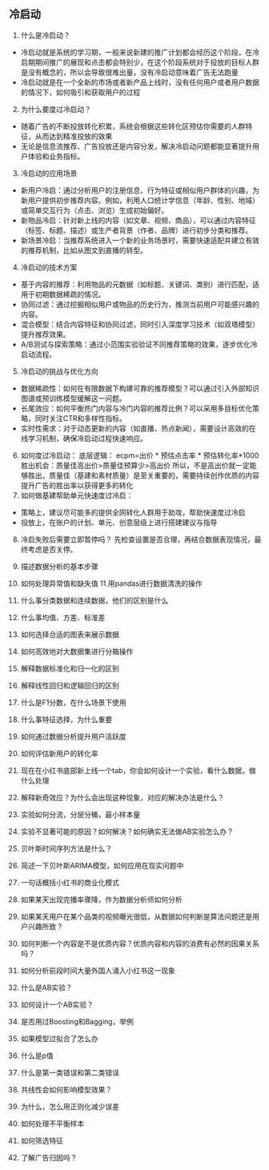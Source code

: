 ## 冷启动
1. 什么是冷启动？
- 冷启动就是系统的学习期，一般来说新建的推广计划都会经历这个阶段，在冷启期期间推广的展现和点击都会特别少，在这个阶段系统对于投放的目标人群是没有概念的，所以会导致很难出量，没有冷启动意味着广告无法跑量
- 冷启动就是在一个全新的市场或者新产品上线时，没有任何用户或者用户数据的情况下，如何吸引和获取用户的过程
2. 为什么要度过冷启动？
- 随着广告的不断投放转化积累，系统会根据这些转化区预估你需要的人群特征，从而达到精准投放的效果
- 无论是信息流推荐、广告投放还是内容分发，解决冷启动问题都能显著提升用户体验和业务指标。
3. 冷启动的应用场景
- 新用户冷启：通过分析用户的注册信息、行为特征或相似用户群体的兴趣，为新用户提供初步推荐内容。例如，利用人口统计学信息（年龄、性别、地域）或简单交互行为（点击、浏览）生成初始偏好。
- 新物品冷启：针对新上线的内容（如文章、视频、商品），可以通过内容特征（标签、标题、描述）或生产者背景（作者、品牌）进行初步分类和推荐。
- 新场景冷启：当推荐系统进入一个新的业务场景时，需要快速适配并建立有效的推荐机制，比如从图文到直播的转型。
4. 冷启动的技术方案
- 基于内容的推荐：利用物品的元数据（如标题、关键词、类别）进行匹配，适用于初期数据稀疏的情况。
- 协同过滤：通过挖掘相似用户或物品的历史行为，推测当前用户可能感兴趣的内容。
- 混合模型：结合内容特征和协同过滤，同时引入深度学习技术（如双塔模型）提升推荐效果。
- A/B测试与探索策略：通过小范围实验验证不同推荐策略的效果，逐步优化冷启动流程。
5. 冷启动的挑战与优化方向
- 数据稀疏性：如何在有限数据下构建可靠的推荐模型？可以通过引入外部知识图谱或预训练模型缓解这一问题。
- 长尾效应：如何平衡热门内容与冷门内容的推荐比例？可以采用多目标优化策略，同时关注CTR和多样性指标。
- 实时性需求：对于动态更新的内容（如直播、热点新闻），需要设计高效的在线学习机制，确保冷启动过程快速响应。
6. 如何度过冷启动：
  底层逻辑：
  ecpm=出价 * 预估点击率 * 预估转化率*1000
  胜出机会：质量佳高出价>质量佳预算少>高出价
  所以，不是高出价就一定能够胜出，质量佳（基建和素材质量）是至关重要的，需要持续创作优质的内容提升广告的胜出率以获得更多的转化
7. 如何做基建帮助单元快速度过冷启：
  - 策略上，建议尽可能多的提供全网转化人群用于助攻，帮助快速度过冷启
  - 投放上，在账户的计划、单元、创意层级上进行搭建建议与指导
8.  冷启失败后需要立即暂停吗？
    先检查设置是否合理，再结合数据表现情况，最终考虑是否关停。
9. 描述数据分析的基本步骤
10. 如何处理异常值和缺失值
11.用pandas进行数据清洗的操作
12. 什么事分类数据和连续数据，他们的区别是什么
13. 什么事均值、方差、标准差
14. 如何选择合适的图表来展示数据
15. 如何高效地对大数据集进行分箱操作
16. 解释数据标准化和归一化的区别
17. 解释线性回归和逻辑回归的区别
18. 什么是F1分数，在什么场景下使用
19. 什么事特征选择，为什么重要
20. 如何通过数据分析提升用户活跃度
21. 如何评估新用户的转化率
22. 现在在小红书底部新上线一个tab，你会如何设计一个实验，看什么数据，做什么处理
23. 解释新奇效应？为什么会出现这种现象，对应的解决办法是什么？
24. 实验如何分流，分层分桶，最小样本量
25. 实验不显著可能的原因？如何解决？如何确实无法做AB实验怎么办？
26. 贝叶斯时间序列方法是什么？
27. 简述一下贝叶斯ARIMA模型，如何应用在现实问题中
28. 一句话概括小红书的商业化模式
29. 如果某天出现完播率骤降，作为数据分析师如何分析
30. 如果某天用户在某个品类的视频曝光很低，从数据如何判断是算法问题还是用户兴趣所致？
31. 如何判断一个内容是不是优质内容？优质内容和内容的消费有必然的因果关系吗？
32. 如何分析前段时间大量外国人涌入小红书这一现象
33. 什么是AB实验？
    
34. 如何设计一个AB实验？
35. 是否用过Boosting和Bagging，举例
36. 如果模型过拟合了怎么办
37. 什么是p值
38. 什么是第一类错误和第二类错误
39. 共线性会如何影响模型效果？
40. 为什么，怎么用正则化减少误差
41. 如何处理不平衡样本
42. 如何筛选特征
43. 了解广告归因吗？







  
